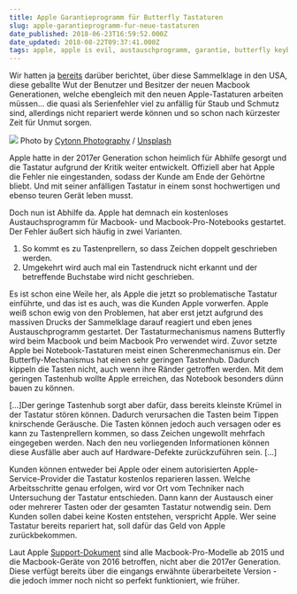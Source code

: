 ```yaml
---
title: Apple Garantieprogramm für Butterfly Tastaturen
slug: apple-garantieprogramm-fur-neue-tastaturen
date_published: 2018-06-23T16:59:52.000Z
date_updated: 2018-08-22T09:37:41.000Z
tags: apple, apple is evil, austauschprogramm, garantie, butterfly keyboard
---
```


Wir hatten ja [bereits](__GHOST_URL__/sammelklage-gegen-apple-wegen-tastatur-problemen-butterfly-keyboard/) darüber berichtet, über diese Sammelklage in den USA, diese geballte Wut der Benutzer und Besitzer der neuen Macbook Generationen, welche ebengleich mit den neuen Apple-Tastaturen arbeiten müssen… die quasi als Serienfehler viel zu anfällig für Staub und Schmutz sind, allerdings nicht repariert werde können und so schon nach kürzester Zeit für Unmut sorgen. 

![](https://images.unsplash.com/photo-1521790361543-f645cf042ec4?ixlib=rb-0.3.5&amp;q=80&amp;fm=jpg&amp;crop=entropy&amp;cs=tinysrgb&amp;w=1080&amp;fit=max&amp;ixid=eyJhcHBfaWQiOjExNzczfQ&amp;s=730455f0c5c56134d221360cbc6983a2)
Photo by [Cytonn Photography](https://unsplash.com/@cytonn_photography?utm_source=ghost&amp;utm_medium=referral&amp;utm_campaign=api-credit) / [Unsplash](https://unsplash.com/?utm_source=ghost&amp;utm_medium=referral&amp;utm_campaign=api-credit)

Apple hatte in der 2017er Generation schon heimlich für Abhilfe gesorgt und die Tastatur aufgrund der Kritik weiter entwickelt. Offiziell aber hat Apple die Fehler nie eingestanden, sodass der Kunde am Ende der Gehörtne bliebt. Und mit seiner anfälligen Tastatur in einem sonst hochwertigen und ebenso teuren Gerät leben musst.

Doch nun ist Abhilfe da. Apple hat demnach ein kostenloses Austauchsprogramm für Macbook- und Macbook-Pro-Notebooks gestartet. Der Fehler äußert sich häufig in zwei Varianten.

1. So kommt es zu Tastenprellern, so dass Zeichen doppelt geschrieben werden.
2. Umgekehrt wird auch mal ein Tastendruck nicht erkannt und der betreffende Buchstabe wird nicht geschrieben.

Es ist schon eine Weile her, als Apple die jetzt so problematische Tastatur einführte, und das ist es auch, was die Kunden Apple vorwerfen. Apple weiß schon ewig von den Problemen, hat aber erst jetzt aufgrund des massiven Drucks der Sammelklage darauf reagiert und eben jenes Austauschprogramm gestartet. Der Tastaturmechanismus namens Butterfly wird beim Macbook und beim Macbook Pro verwendet wird. Zuvor setzte Apple bei Notebook-Tastaturen meist einen Scherenmechanismus ein. Der Butterfly-Mechanismus hat einen sehr geringen Tastenhub. Dadurch kippeln die Tasten nicht, auch wenn ihre Ränder getroffen werden. Mit dem geringen Tastenhub wollte Apple erreichen, das Notebook besonders dünn bauen zu können.

[…]Der geringe Tastenhub sorgt aber dafür, dass bereits kleinste Krümel in der Tastatur stören können. Dadurch verursachen die Tasten beim Tippen knirschende Geräusche. Die Tasten können jedoch auch versagen oder es kann zu Tastenprellern kommen, so dass Zeichen ungewollt mehrfach eingegeben werden. Nach den neu vorliegenden Informationen können diese Ausfälle aber auch auf Hardware-Defekte zurückzuführen sein. […]

Kunden können entweder bei Apple oder einem autorisierten Apple-Service-Provider die Tastatur kostenlos reparieren lassen. Welche Arbeitsschritte genau erfolgen, wird vor Ort vom Techniker nach Untersuchung der Tastatur entschieden. Dann kann der Austausch einer oder mehrerer Tasten oder der gesamten Tastatur notwendig sein. Dem Kunden sollen dabei keine Kosten entstehen, verspricht Apple. Wer seine Tastatur bereits repariert hat, soll dafür das Geld von Apple zurückbekommen.

Laut Apple [Support-Dokument](https://www.apple.com/de/support/keyboard-service-program-for-macbook-and-macbook-pro/) sind alle Macbook-Pro-Modelle ab 2015 und die Macbook-Geräte von 2016 betroffen, nicht aber die 2017er Generation. Diese verfügt bereits über die eingangs erwähnte überarbeitete Version - die jedoch immer noch nicht so perfekt funktioniert, wie früher.
